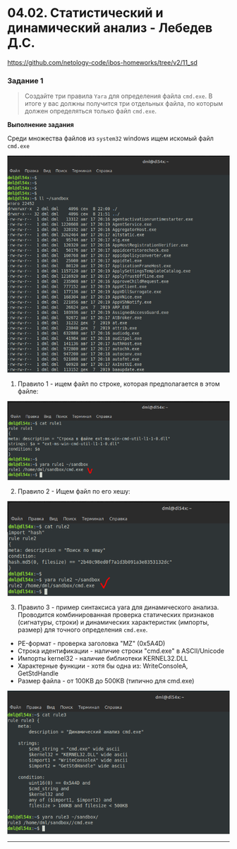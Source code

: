 # 04.02. Статистический и динамический анализ - Лебедев Д.С.
https://github.com/netology-code/ibos-homeworks/tree/v2/11_sd
### Задание 1
> Создайте три правила `Yara` для определения файла `cmd.exe`. В итоге у вас должны получится три отдельных файла, по которым должен определяться только файл `cmd.exe`.

**Выполнение задания**

Среди множества файлов из `system32` windows ищем искомый файл `cmd.exe`

![](_att/040402/040402-01.png)  

1. Правило 1 - ищем файл по строке, которая предполагается в этом файле:

![](_att/040402/040402-02.png)  

2. Правило 2 - Ищем файл по его хешу:

![](_att/040402/040402-03.png)  

3. Правило 3 - пример синтаксиса yara для динамического анализа. Проводится комбинированная проверка статических признаков (сигнатуры, строки) и динамических характеристик (импорты, размер) для точного определения `cmd.exe`.

- PE-формат - проверка заголовка "MZ" (0x5A4D)
- Строка идентификации - наличие строки "cmd.exe" в ASCII/Unicode
- Импорты kernel32 - наличие библиотеки KERNEL32.DLL
- Характерные функции - хотя бы одна из: WriteConsoleA, GetStdHandle
- Размер файла - от 100KB до 500KB (типично для cmd.exe)

![](_att/040402/040402-04.png)

---
